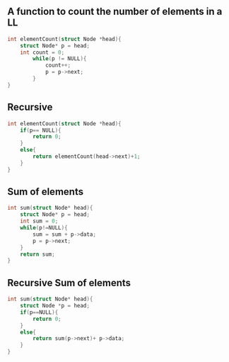 ## A function to count the number of elements in a LL
```c++
int elementCount(struct Node *head){
	struct Node* p = head;
	int count = 0;
		while(p != NULL){
			count++;
			p = p->next;
		}
}
```

## Recursive
```c++
int elementCount(struct Node *head){
	if(p== NULL){
		return 0;
	}
	else{
		return elementCount(head->next)+1;
	}
}
```

## Sum of elements
```c++
int sum(struct Node* head){
	struct Node* p = head;
	int sum = 0;
	while(p!=NULL){
		sum = sum + p->data;
		p = p->next;
	}
	return sum;
}
```

## Recursive Sum of elements 
```c++
int sum(struct Node* head){
	struct Node *p = head;
	if(p==NULL){
		return 0;
	}
	else{
		return sum(p->next)+ p->data;
	}
}
```
